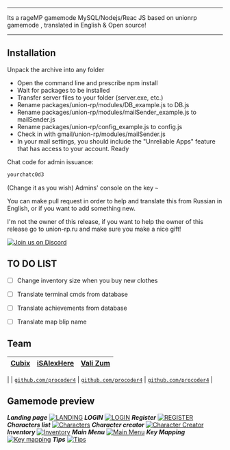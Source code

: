
___
Its a rageMP gamemode MySQL/Nodejs/Reac JS based on unionrp gamemode , translated in English & Open source!
___
## Installation

Unpack the archive into any folder
- Open the command line and prescribe npm install
- Wait for packages to be installed
- Transfer server files to your folder (server.exe, etc.)
- Rename packages/union-rp/modules/DB_example.js to DB.js
- Rename packages/union-rp/modules/mailSender_example.js to mailSender.js
- Rename packages/union-rp/config_example.js to config.js
- Check in with gmail/union-rp/modules/mailSender.js
- In your mail settings, you should include the "Unreliable Apps" feature that has access to your account.
Ready

Chat code for admin issuance: 
```sh 
yourchatc0d3
``` 
(Change it as you wish)
Admins' console on the key ```~ ```


You can make pull request in order to help and translate this from Russian in English, or if you want to add something new.

I'm not the owner of this release, if you want to help the owner of this release go to union-rp.ru and make sure you make a nice gift!

[![Join us on Discord](https://discordapp.com/api/guilds/695742873588465734/widget.png?style=banner4)](https://discord.gg/yx2v7enzPd
)

## TO DO LIST
- [ ] Change inventory size when you buy new clothes
- [ ] Translate terminal cmds from database
- [ ] Translate achievements from database
- [ ] Translate map blip name


## Team

| <a href="https://untamedhero.com/" target="_blank">**Cubix**</a> | <a href="https://untamedhero.com/" target="_blank">**iSAlexHere**</a> | <a href="https://untamedhero.com/" target="_blank">**Vali Zum**</a> |
| :---: |:---:| :---:|
 |
| <a href="https://github.com/procoder4/procoder4" target="_blank">`github.com/procoder4`</a> | <a href="http://github.com/procoder4" target="_blank">`github.com/procoder4`</a> | <a href="http://github.com/procoder4" target="_blank">`github.com/procoder4`</a> |


## Gamemode preview


***Landing page***
[![LANDING](https://imgur.com/ioKvFY4)](https://forum.untamedhero.com/)
***LOGIN***
[![LOGIN](https://i.imgur.com/pLlBK7A.png)](https://forum.untamedhero.com/)
***Register***
[![REGISTER](https://i.imgur.com/HDg2Qw5.png)](https://forum.untamedhero.com/)
***Characters list***
[![Characters](https://i.imgur.com/VJQo1Hy.png)](https://forum.untamedhero.com/)
***Character creator***
[![Character Creator](https://i.imgur.com/6IWVZFc.png)](https://forum.untamedhero.com/)
***Inventory***
[![Inventory](https://i.imgur.com/Y9wmuuy.png)](https://forum.untamedhero.com/)
***Main Menu*** 
[![Main Menu](https://i.imgur.com/JCpvONR.png)](https://forum.untamedhero.com/)
***Key Mapping***
[![Key mapping](https://i.imgur.com/jnTpZ9z.png)](https://forum.untamedhero.com/)
***Tips***
[![Tips](https://i.imgur.com/okocJ9t.png)](https://forum.untamedhero.com/)

